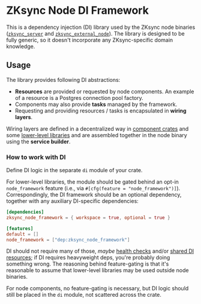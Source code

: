 # ZKsync Node DI Framework

This is a dependency injection (DI) library used by the ZKsync node binaries ([`zksync_server`] and
[`zksync_external_node`]). The library is designed to be fully generic, so it doesn't incorporate any ZKsync-specific
domain knowledge.

## Usage

The library provides following DI abstractions:

- **Resources** are provided or requested by node components. An example of a resource is a Postgres connection pool
  factory.
- Components may also provide **tasks** managed by the framework.
- Requesting and providing resources / tasks is encapsulated in **wiring layers**.

Wiring layers are defined in a decentralized way in [component crates](../../node) and some [lower-level libraries](..)
and are assembled together in the node binary using the **service builder**.

### How to work with DI

Define DI logic in the separate `di` module of your crate.

For lower-level libraries, the module should be gated behind an opt-in `node_framework` feature (i.e., via
`#[cfg(feature = "node_framework")]`). Correspondingly, the DI framework should be an optional dependency, together with any
auxiliary DI-specific dependencies:

```toml
[dependencies]
zksync_node_framework = { workspace = true, optional = true }

[features]
default = []
node_framework = ["dep:zksync_node_framework"]
```

DI should not require many of those, _maybe_ [health checks](../health_check) and/or
[shared DI resources](../shared_di); if DI requires heavyweight deps, you're probably doing something wrong. The
reasoning behind feature-gating is that it's reasonable to assume that lower-level libraries may be used outside node
binaries.

For node components, no feature-gating is necessary, but DI logic should still be placed in the `di` module, not
scattered across the crate.

[`zksync_server`]: ../../bin/zksync_server
[`zksync_external_node`]: ../../bin/external_node
